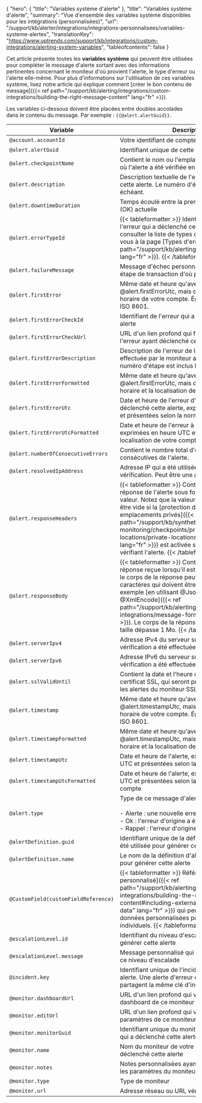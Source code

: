 {
"hero": {
"title": "Variables système d'alerte"
},
"title": "Variables système d'alerte",
"summary": "Vue d'ensemble des variables système disponibles pour les intégrations (personnalisées)",
"url": "/support/kb/alerter/integrations/integrations-personnalisees/variables-systeme-alertes",
"translationKey": "https://www.uptrends.com/support/kb/integrations/custom-integrations/alerting-system-variables",
"tableofcontents": false
}

Cet article présente toutes les **variables système** qui peuvent être utilisées pour compléter le message d'alerte sortant avec des informations pertinentes concernant le moniteur d'où provient l'alerte, le type d'erreur ou l'alerte elle-même. Pour plus d'informations sur l'utilisation de ces variables système, lisez notre article qui explique comment [créer le bon contenu de message]({{< ref path="/support/kb/alerting/integrations/custom-integrations/building-the-right-message-content" lang="fr" >}}).

Les variables ci-dessous doivent être placées entre doubles accolades dans le contenu du message. Par exemple : `{{@alert.alertGuid}}`.

| Variable | Description | Exemple de valeur |
| --- | --- | --- |
| `@account.accountId` | Votre identifiant de compte Uptrends | `299840` |
| `@alert.alertGuid` | Identifiant unique de cette alerte | `cbfc7769-edb2-46a7-89d0-1e1b1fb0815b` |
| `@alert.checkpointName` | Contient le nom ou l'emplacement du checkpoint où l'alerte a été vérifiée en dernier. | `Ghent, Belgium` |
| `@alert.description` | Description textuelle de l'erreur qui a déclenché cette alerte. Le numéro d'étape est inclus le cas échéant. | `Étape 1 : La navigation vers https://www.galacticresorts.com a échoué.` |
| `@alert.downtimeDuration` | Temps écoulé entre la première erreur et l'alerte (OK) actuelle | `48:03:21` |
| `@alert.errorTypeId` | {{< tableformatter >}} Identifiant du type de l'erreur qui a déclenché cette alerte. Pour consulter la liste de types d'erreur, reportez-vous à la page [Types d'erreurs]({{< ref path="/support/kb/alerting/errors/error-types" lang="fr" >}}). {{< /tableformatter >}} | `5407` |
| `@alert.failureMessage` | Message d'échec personnalisé de l'action d'une étape de transaction d'où provient l'erreur | `Échec de connexion` |
| `@alert.firstError` | Même date et heure qu'avec la variable @alert.firstErrorUtc, mais d'après le fuseau horaire de votre compte. Également formaté en ISO 8601. | `2018-11-08T10:21:58` |
| `@alert.firstErrorCheckId` | Identifiant de l'erreur qui a déclenché cette alerte | `30833627687` |
| `@alert.firstErrorCheckUrl` | URL d'un lien profond qui fournit les détails de l'erreur ayant déclenché cette alerte | `https://app.uptrends.com/Report/ProbeLog/Check/30833627687` |
| `@alert.firstErrorDescription` | Description de l'erreur de la première vérification effectuée par le moniteur ayant reçu l'erreur. Le numéro d'étape est inclus le cas échéant. | `Étape 1 : La navigation vers https://www.galacticresorts.com a échoué.` |
| `@alert.firstErrorFormatted` | Même date et heure qu'avec la variable @alert.firstErrorUtc, mais d'après le fuseau horaire et la localisation de votre compte | `8/28/2020 12:23 PM` |
| `@alert.firstErrorUtc` | Date et heure de l'erreur d'origine qui a déclenché cette alerte, exprimées en heure UTC et présentées selon la norme ISO 8601 | `2018-11-08T16:21:58` |
| `@alert.firstErrorUtcFormatted` | Date et heure de l'erreur à l'origine de l'alerte, exprimées en heure UTC et présentées selon la localisation de votre compte | `8/28/2020 10:23 PM` |
| `@alert.numberOfConsecutiveErrors` | Contient le nombre total d'erreurs (confirmées) consécutives de l'alerte. | `2` |
| `@alert.resolvedIpAddress` | Adresse IP qui a été utilisée pour effectuer la vérification. Peut être une adresse IPv4 ou IPv6. | `178.217.84.4 OR 2a02:2658:103e:4:461:81bb:adbe:82a5` |
| `@‌alert.responseHeaders` | {{< tableformatter >}} Contient les en-têtes de réponse de l'alerte sous forme de paires clé-valeur. Notez que la valeur de cette variable peut être vide si la [protection des données des emplacements privés]({{< ref path="/support/kb/synthetic-monitoring/checkpoints/private-locations/private-locations-data-protection" lang="fr" >}}) est activée sur le checkpoint privé vérifiant l'alerte. {{< /tableformatter >}} | `Content-Type": "text/html` |
| `@alert.responseBody` | {{< tableformatter >}} Contient le corps de la réponse reçue lorsqu'il est disponible. Notez que le corps de la réponse peut contenir des caractères qui doivent être encodés, par exemple [en utilisant @JsonEncode ou @XmlEncode]({{< ref path="/support/kb/alerting/integrations/custom-integrations/message-formatting" lang="fr" >}}). Le corps de la réponse sera tronqué si sa taille dépasse 1 Mo. {{< /tableformatter >}} | `{"Status": "error"}` |
| `@alert.serverIpv4` | Adresse IPv4 du serveur sur lequel la vérification a été effectuée | `178.217.84.4` |
| `@alert.serverIpv6` | Adresse IPv6 du serveur sur lequel la vérification a été effectuée. | `2a02:2658:103e:4:461:81bb:adbe:82a5` |
| `@alert.sslValidUntil` | Contient la date et l'heure d'expiration du certificat SSL, qui seront prises en compte pour les alertes du moniteur SSL. | `2024-11-07T15:05:43` |
| `@alert.timestamp` | Même date et heure qu'avec la variable @alert.timestampUtc, mais d'après le fuseau horaire de votre compte. Également formaté en ISO 8601. | `2018-11-08T10:26:58` |
| `@alert.timestampFormatted` | Même date et heure qu'avec la variable @alert.timestampUtc, mais d'après le fuseau horaire et la localisation de votre compte | `8/28/2020 12:23 PM` |
| `@alert.timestampUtc` | Date et heure de l'alerte, exprimées en heure UTC et présentées selon la norme ISO 8601 | `2018-11-08T16:26:58` |
| `@alert.timestampUtcFormatted` | Date et heure de l'alerte, exprimées en heure UTC et présentées selon la localisation de votre compte | `8/28/2020 10:23 PM` |
| `@alert.type` | Type de ce message d'alerte : <br><br>- Alerte : une nouvelle erreur a été détectée.<br>- Ok : l'erreur d'origine a été résolue.<br>- Rappel : l'erreur d'origine n'a pas été résolue. | `Alerte` \| `Ok` \| `Rappel` |
| `@alertDefinition.guid` | Identifiant unique de la définition d'alerte qui a été utilisée pour générer cette alerte | `2C97E464-6112-435B-8C8D-6DEF1E18273A` |
| `@alertDefinition.name` | Le nom de la définition d'alerte qui a été utilisée pour générer cette alerte | `Alerte par défaut` |
| `@CustomField(customFieldReference)` | {{< tableformatter >}} Référence à un [champ personnalisé]({{< ref path="/support/kb/alerting/integrations/custom-integrations/building-the-right-message-content#including-external-ids-or-custom-data" lang="fr" >}}) qui peut servir à inclure des données personnalisées pour les moniteurs individuels. {{< /tableformatter >}} | `Alerte pour l'équipe Ops` |
| `@escalationLevel.id` | Identifiant du niveau d'escalade utilisé pour générer cette alerte | `1` |
| `@escalationLevel.message` | Message personnalisé qui a été configuré pour ce niveau d'escalade | `Consultez la checklist THX-1138 pour étudier ce problème.` |
| `@incident.key` | Identifiant unique de l'incident associé à cette alerte. Une alerte d'erreur et une alerte Ok partagent la même clé d'incident. | `ba8ffcb7-5de0-489e-b649-f00f0b447e80-0-30099055746` |
| `@monitor.dashboardUrl` | URL d'un lien profond qui vous mène au dashboard de ce moniteur | `https://app.uptrends.com/Probe/Dashboard?probeGuids=fe1ad4a2-57c1-49db-af16-ff3a6beaa8d4` |
| `@monitor.editUrl` | URL d'un lien profond qui vous amène aux paramètres de ce moniteur | `https://app.uptrends.com/Report/Probe?probeGuid=fe1ad4a2-57c1-49db-af16-ff3a6beaa8d4` |
| `@monitor.monitorGuid` | Identifiant unique du moniteur de votre compte qui a déclenché cette alerte | `849b2046-213d-43ad-9efc-5af1faaeb222` |
| `@monitor.name` | Nom du moniteur de votre compte qui a déclenché cette alerte | `GalacticResorts.com - DNS` |
| `@monitor.notes` | Notes personnalisées ayant été ajoutées dans les paramètres du moniteur | `Il faut vérifier les entrées DNS d'Amazon Route53` |
| `@monitor.type` | Type de moniteur | `Transaction` |
| `@monitor.url` | Adresse réseau ou URL vérifiée par ce moniteur | `https://galacticresorts.com` |